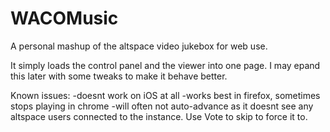 # WACOMusic
A personal mashup of the altspace video jukebox for web use.

It simply loads the control panel and the viewer into one page.
I may epand this later with some tweaks to make it behave better.

Known issues:
-doesnt work on iOS at all
-works best in firefox, sometimes stops playing in chrome
-will often not auto-advance as it doesnt see any altspace users connected to the instance. Use Vote to skip to force it to.
